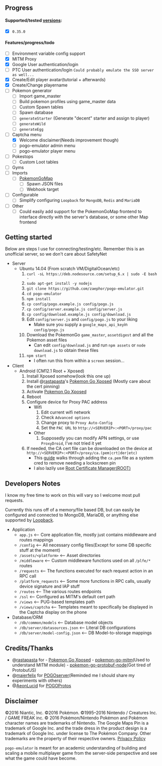 ## Progress

#### Supported/tested [versions](http://pokemon-go.en.uptodown.com/android/old):
- [x] `0.35.0`

#### Features/progress/todo
- [ ] Environment variable config support
- [x] MITM Proxy
- [x] Google User authentication/login
- [ ] PTC User authentication/login `Could probably emulate the SSO server as well...`
- [x] Create/Edit player avatar(tutorial + afterwards)
- [x] Create/Change playername
- [ ] Pokemon generator
    - [ ] Import game_master
    - [ ] Build pokemon profiles using game_master data
    - [ ] Custom Spawn tables
    - [ ] Spawn database
    - [ ] `generateStarter` (Generate "decent" starter and assign to player)
    - [ ] `generateWild`
    - [ ] `generateEgg`
- [ ] Captcha menu
    - [x] Welcome disclaimer(Needs improvement though)
    - [ ] pogo-emulator admin menu
    - [ ] pogo-emulator player menu
- [ ] Pokestops
    - [ ] Custom Loot tables
- [ ] Gyms
- [ ] Imports
    - [ ] [PokemonGoMap](https://github.com/PokemonGoMap/PokemonGo-Map)
        - [ ] Spawn JSON files
        - [ ] Webhook target
- [ ] Configurable
    - [ ] Simplify configuring `Loopback` for `MongoDB`, `Redis` and `MariaDB`
- [ ] Other
    - [ ] Could easily add support for the PokemonGoMap frontend to interface directly with the server's database, or some other Map frontend

## Getting started
Below are steps I use for connecting/testing/etc. Remember this is an unofficial server, so we don't care about SafetyNet

- Server
    - Ubuntu 14.04 (From scratch VM/DigitalOcean/etc)
        1. `curl -sL https://deb.nodesource.com/setup_6.x | sudo -E bash -`
        1. `sudo apt-get install -y nodejs`
        1. `git clone https://github.com/zaephor/pogo-emulator.git`
        1. `cd pogo-emulator`
        1. `npm install`
        1. `cp config/pogo.example.js config/pogo.js`
        1. `cp config/server.example.js config/server.js`
        1. `cp config/download.example.js config/download.js`
        1. Edit `config/server.js` and `config/pogo.js` to your liking
            - Make sure you supply a `google_maps_api_key`in `config/pogo.js`
        1. Download the PokemonGo `game_master`, `assetdigest` and all the Pokemon asset files
            - Can edit `config/download.js` and run `npm assets` or `node download.js` to obtain these files
        1. `npm start`
            - I often run this from within a `screen` session...
- Client
    - Android (CM12.1 Root + Xposed)
        1. Install Xposed somehow(look this one up)
        1. Install @[rastapasta](https://github.com/rastapasta)'s [Pokemon Go Xposed](https://github.com/rastapasta/pokemon-go-xposed) (Mostly care about the cert pinning)
        1. Activate [Pokemon Go Xposed](https://github.com/rastapasta/pokemon-go-xposed)
        1. Reboot
        1. Configure device for Proxy PAC address
            - Wifi
                1. Edit current wifi network
                1. Check `Advanced options`
                1. Change proxy to `Proxy Auto-Config`
                1. Set the `PAC URL` to `http://<SERVERIP>:<PORT>/proxy/pac`
            - Other
                1. Supposedly you can modify APN settings, or use `ProxyDroid`, I've not tried it yet
        1. If needed, the CA cert file can be downloaded on the device at `http://<SERVERIP>:<PORT>/proxy/ca.(pem|crt|der|etc)`
            - This [guide](http://wiki.pcprobleemloos.nl/android/cacert) walks through adding the `ca.pem` file as a system cred to remove needing a lockscreen pin
            - I also lazily use [Root Certificate Manager(ROOT)](https://play.google.com/store/apps/details?id=net.jolivier.cert.Importer)

## Developers Notes
I know my free time to work on this will vary so I welcome most pull requests.

Currently this runs off of a memory/file based DB, but can easily be configured and connected to MongoDB, MariaDB, or anything else supported by [Loopback](http://loopback.io).

- Application
    - `app.js` <-- Core application file, mostly just contains middleware and routes mappings
    - `/config` <-- All necessary config files(Except for some DB specific stuff at the moment)
    - `/assets/<platform>` <-- Asset directories
    - `/middleware` <-- Custom middleware functions used on all `/plfe/*` routes
    - `/requests` <-- The functions executed for each request action in an RPC call
    - `/platform_requests` <-- Some more functions in RPC calls, usually device signature and IAP stuff
    - `/routes` <-- The various routes endpoints
    - `/ssl` <-- Configured as MITM's default cert path
    - `/views` <-- PUG-based templates path
    - `/views/captcha` <-- Templates meant to specifically be displayed in the Captcha display on the phone
- Database/ORM
    - `/db/common/models` <-- Database model objects
    - `/db/server/datasources.json` <-- Literal DB configurations
    - `/db/server/model-config.json` <-- DB Model-to-storage mappings
    
## Credits/Thanks
- @[rastapasta](https://github.com/rastapasta) for 
        - [Pokemon Go Xposed](https://github.com/rastapasta/pokemon-go-xposed)
        - [pokemon-go-mitm](https://github.com/rastapasta/pokemon-go-mitm)(Used to understand MITM module)
        - [pokemon-go-protobuf-node](https://github.com/rastapasta/pokemon-go-protobuf-node)(Got tired of ProtobufJS)
- @[maierfelix](https://github.com/maierfelix) for [POGOserver](https://github.com/maierfelix/POGOserver)(Reminded me I should share my experiments with others)
- @[AeonLucid](https://github.com/AeonLucid) for [POGOProtos](https://github.com/AeonLucid/POGOProtos)

## Disclaimer
©2016 Niantic, Inc. ©2016 Pokémon. ©1995–2016 Nintendo / Creatures Inc. / GAME FREAK inc. © 2016 Pokémon/Nintendo Pokémon and Pokémon character names are trademarks of Nintendo. The Google Maps Pin is a trademark of Google Inc. and the trade dress in the product design is a trademark of Google Inc. under license to The Pokémon Company. Other trademarks are the property of their respective owners.
[Privacy Policy](http://www.pokemon.com/us/privacy-policy/)

`pogo-emulator` is meant for an academic understanding of building and scaling a mobile multiplayer game from the server-side perspective and see what the game could have become.
